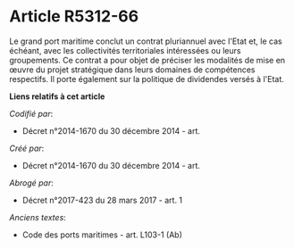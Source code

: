 # Article R5312-66

Le grand port maritime conclut un contrat pluriannuel avec l'Etat et, le cas échéant, avec les collectivités territoriales
intéressées ou leurs groupements. Ce contrat a pour objet de préciser les modalités de mise en œuvre du projet stratégique
dans leurs domaines de compétences respectifs. Il porte également sur la politique de dividendes versés à l'Etat.

**Liens relatifs à cet article**

_Codifié par_:

  - Décret n°2014-1670 du 30 décembre 2014 - art.

_Créé par_:

  - Décret n°2014-1670 du 30 décembre 2014 - art.

_Abrogé par_:

  - Décret n°2017-423 du 28 mars 2017 - art. 1

_Anciens textes_:

  - Code des ports maritimes - art. L103-1 (Ab)
